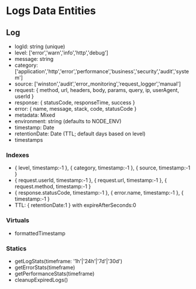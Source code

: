 # Logs Data Entities

## Log
- logId: string (unique)
- level: ['error','warn','info','http','debug']
- message: string
- category: ['application','http','error','performance','business','security','audit','system']
- source: ['winston','audit','error_monitoring','request_logger','manual']
- request: { method, url, headers, body, params, query, ip, userAgent, userId }
- response: { statusCode, responseTime, success }
- error: { name, message, stack, code, statusCode }
- metadata: Mixed
- environment: string (defaults to NODE_ENV)
- timestamp: Date
- retentionDate: Date (TTL; default days based on level)
- timestamps

### Indexes
- { level, timestamp:-1 }, { category, timestamp:-1 }, { source, timestamp:-1 }
- { request.userId, timestamp:-1 }, { request.url, timestamp:-1 }, { request.method, timestamp:-1 }
- { response.statusCode, timestamp:-1 }, { error.name, timestamp:-1 }, { timestamp:-1 }
- TTL: { retentionDate:1 } with expireAfterSeconds:0

### Virtuals
- formattedTimestamp

### Statics
- getLogStats(timeframe: '1h'|'24h'|'7d'|'30d')
- getErrorStats(timeframe)
- getPerformanceStats(timeframe)
- cleanupExpiredLogs()
